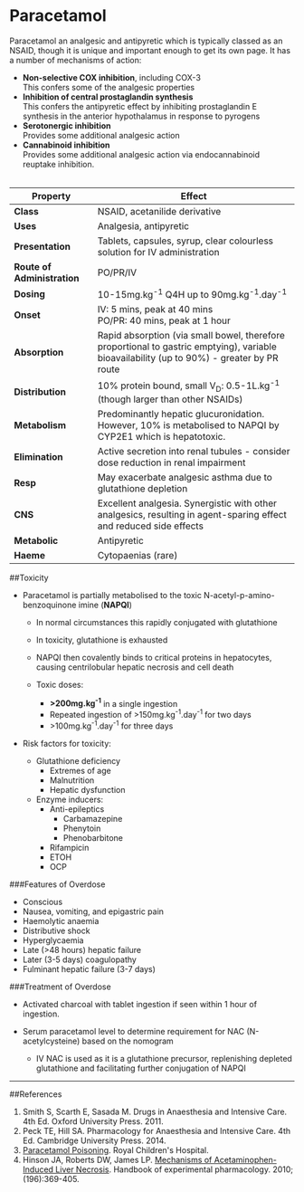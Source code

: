 # Paracetamol

Paracetamol an analgesic and antipyretic which is typically classed as an NSAID, though it is unique and important enough to get its own page. It has a number of mechanisms of action:
* **Non-selective COX inhibition**, including COX-3  
  This confers some of the analgesic properties
* **Inhibition of central prostaglandin synthesis**  
  This confers the antipyretic effect by inhibiting prostaglandin E synthesis in the anterior hypothalamus in response to pyrogens
* **Serotonergic inhibition**  
  Provides some additional analgesic action
* **Cannabinoid inhibition**  
  Provides some additional analgesic action via endocannabinoid reuptake inhibition.
<br><br>

|Property|Effect|
|--|--|
|**Class**|NSAID, acetanilide derivative
|**Uses**|Analgesia, antipyretic
|**Presentation**| Tablets, capsules, syrup, clear colourless solution for IV administration
|**Route of Administration**|PO/PR/IV
|**Dosing**|10-15mg.kg<sup>-1</sup> Q4H up to 90mg.kg<sup>-1</sup>.day<sup>-1</sup>
|**Onset**|IV: 5 mins, peak at 40 mins <br> PO/PR: 40 mins, peak at 1 hour
|**Absorption**|Rapid absorption (via small bowel, therefore proportional to gastric emptying), variable bioavailability (up to 90%) - greater by PR route
|**Distribution**|10% protein bound, small V<sub>D</sub>: 0.5-1L.kg<sup>-1</sup> (though larger than other NSAIDs)
|**Metabolism**|Predominantly hepatic glucuronidation. However, 10% is metabolised to NAPQI by CYP2E1 which is hepatotoxic.
|**Elimination**|Active secretion into renal tubules - consider dose reduction in renal impairment
|**Resp**|May exacerbate analgesic asthma due to glutathione depletion
|**CNS**|Excellent analgesia. Synergistic with other analgesics, resulting in agent-sparing effect and reduced side effects
|**Metabolic**|Antipyretic
|**Haeme**|Cytopaenias (rare)

##Toxicity
* Paracetamol is partially metabolised to the toxic N-acetyl-p-amino-benzoquinone imine (**NAPQI**)
  * In normal circumstances this rapidly conjugated with glutathione
  * In toxicity,  glutathione is exhausted
  * NAPQI then covalently binds to critical proteins in hepatocytes, causing centrilobular hepatic necrosis and cell death
  
  
  * Toxic doses:
    * **>200mg.kg<sup>-1</sup>** in a single ingestion
    * Repeated ingestion of >150mg.kg<sup>-1</sup>.day<sup>-1</sup> for two days
    * \>100mg.kg<sup>-1</sup>.day<sup>-1</sup> for three days

* Risk factors for toxicity:
  * Glutathione deficiency
    * Extremes of age
    * Malnutrition
    * Hepatic dysfunction
  * Enzyme inducers:
    * Anti-epileptics
      * Carbamazepine
      * Phenytoin
      * Phenobarbitone
    * Rifampicin
    * ETOH
    * OCP

###Features of Overdose
* Conscious
* Nausea, vomiting, and epigastric pain
* Haemolytic anaemia
* Distributive shock
* Hyperglycaemia
* Late (>48 hours) hepatic failure
* Later (3-5 days) coagulopathy
* Fulminant hepatic failure (3-7 days)

###Treatment of Overdose
* Activated charcoal with tablet ingestion if seen within 1 hour of ingestion.


* Serum paracetamol level to determine requirement for NAC (N-acetylcysteine) based on the nomogram
  * IV NAC is used as it is a glutathione precursor, replenishing depleted glutathione and facilitating further conjugation of NAPQI

---
##References
1. Smith S, Scarth E, Sasada M. Drugs in Anaesthesia and Intensive Care. 4th Ed. Oxford University Press. 2011.
2. Peck TE, Hill SA. Pharmacology for Anaesthesia and Intensive Care. 4th Ed. Cambridge University Press. 2014.  
3. [Paracetamol Poisoning](http://www.rch.org.au/clinicalguide/guideline_index/Paracetamol_Poisoning/). Royal Children's Hospital.
4. Hinson JA, Roberts DW, James LP. [Mechanisms of Acetaminophen-Induced Liver Necrosis](https://www.ncbi.nlm.nih.gov/pmc/articles/PMC2836803/). Handbook of experimental pharmacology. 2010;(196):369-405.